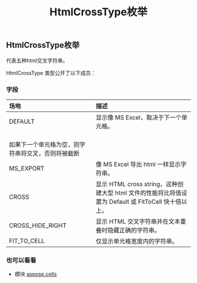 ﻿---
title: HtmlCrossType枚举
second_title: Aspose.Cells for Python via .NET API 参考资料
description:
type: docs
weight: 2140
url: /zh/python-net/aspose.cells/htmlcrosstype/
is_root: false
---
##  HtmlCrossType枚举
代表五种html交叉字符串。



HtmlCrossType 类型公开了以下成员：

### 字段
|场地|描述|
| :- | :- |
| DEFAULT |显示像 MS Excel，取决于下一个单元格。<br/>如果下一个单元格为空，则字符串将交叉，否则将被截断|
| MS_EXPORT |像 MS Excel 导出 html 一样显示字符串。|
| CROSS |显示 HTML cross string，这种创建大型 html 文件的性能将比将值设置为 Default 或 FitToCell 快十倍以上。|
| CROSS_HIDE_RIGHT |显示 HTML 交叉字符串并在文本重叠时隐藏正确的字符串。|
| FIT_TO_CELL |仅显示单元格宽度内的字符串。|



### 也可以看看
* 模块 [aspose.cells](..)
